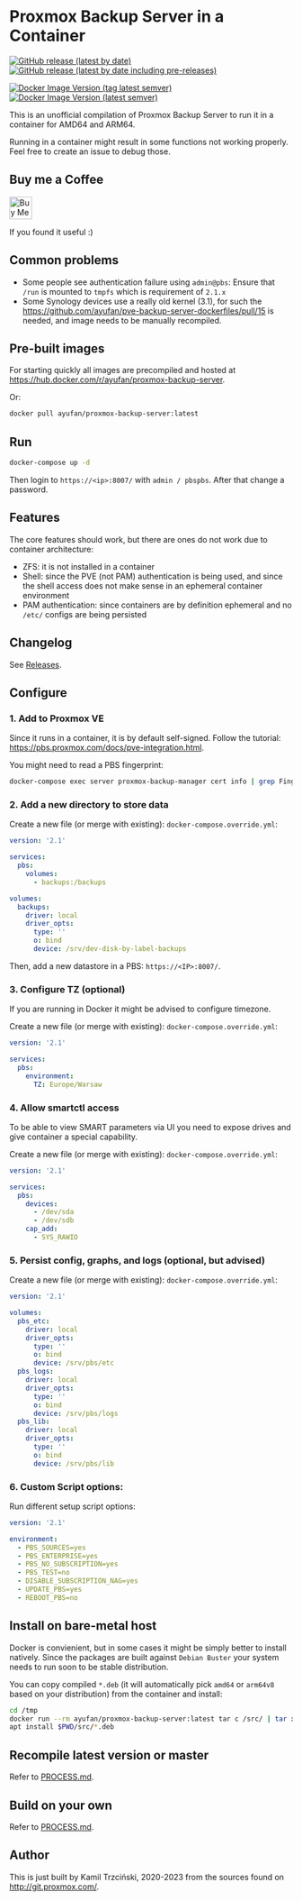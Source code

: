 # Proxmox Backup Server in a Container

[![GitHub release (latest by date)](https://img.shields.io/github/v/release/ayufan/pve-backup-server-dockerfiles?label=GitHub%20STABLE)](https://github.com/ayufan/pve-backup-server-dockerfiles/releases) [![GitHub release (latest by date including pre-releases)](https://img.shields.io/github/v/release/ayufan/pve-backup-server-dockerfiles?include_prereleases&color=red&label=GitHub%20BETA)](https://github.com/ayufan/pve-backup-server-dockerfiles/releases/latest)

[![Docker Image Version (tag latest semver)](https://img.shields.io/docker/v/ayufan/proxmox-backup-server/latest?label=Docker%20LATEST)](https://hub.docker.com/r/ayufan/proxmox-backup-server/tags) [![Docker Image Version (latest semver)](https://img.shields.io/docker/v/ayufan/proxmox-backup-server?sort=semver&color=red&label=Docker%20BETA)](https://hub.docker.com/r/ayufan/proxmox-backup-server/tags)

This is an unofficial compilation of Proxmox Backup Server
to run it in a container for AMD64 and ARM64.

Running in a container might result in some functions not working
properly. Feel free to create an issue to debug those.

## Buy me a Coffee

<a href='https://ko-fi.com/ayufan' target='_blank'><img height='30' style='border:0px;height:40px;' src='https://az743702.vo.msecnd.net/cdn/kofi3.png?v=0' alt='Buy Me a Coffee at ko-fi.com' /></a>

If you found it useful :)

## Common problems

- Some people see authentication failure using `admin@pbs`: Ensure that `/run` is mounted to `tmpfs` which is requirement of `2.1.x`
- Some Synology devices use a really old kernel (3.1), for such the https://github.com/ayufan/pve-backup-server-dockerfiles/pull/15
  is needed, and image needs to be manually recompiled.

## Pre-built images

For starting quickly all images are precompiled and hosted
at https://hub.docker.com/r/ayufan/proxmox-backup-server.

Or:

```bash
docker pull ayufan/proxmox-backup-server:latest
```

## Run

```bash
docker-compose up -d
```

Then login to `https://<ip>:8007/` with `admin / pbspbs`.
After that change a password.

## Features

The core features should work, but there are ones do not work due to container architecture:

- ZFS: it is not installed in a container
- Shell: since the PVE (not PAM) authentication is being used, and since the shell access does not make sense in an ephemeral container environment
- PAM authentication: since containers are by definition ephemeral and no `/etc/` configs are being persisted

## Changelog

See [Releases](https://github.com/ayufan/pve-backup-server-dockerfiles/releases).

## Configure

### 1. Add to Proxmox VE

Since it runs in a container, it is by default self-signed.
Follow the tutorial: https://pbs.proxmox.com/docs/pve-integration.html.

You might need to read a PBS fingerprint:

```bash
docker-compose exec server proxmox-backup-manager cert info | grep Fingerprint
```

### 2. Add a new directory to store data

Create a new file (or merge with existing): `docker-compose.override.yml`:

```yaml
version: '2.1'

services:
  pbs:
    volumes:
      - backups:/backups

volumes:
  backups:
    driver: local
    driver_opts:
      type: ''
      o: bind
      device: /srv/dev-disk-by-label-backups
```

Then, add a new datastore in a PBS: `https://<IP>:8007/`.

### 3. Configure TZ (optional)

If you are running in Docker it might be advised to configure timezone.

Create a new file (or merge with existing): `docker-compose.override.yml`:

```yaml
version: '2.1'

services:
  pbs:
    environment:
      TZ: Europe/Warsaw
```

### 4. Allow smartctl access

To be able to view SMART parameters via UI you need to expose drives and give container
a special capability.

Create a new file (or merge with existing): `docker-compose.override.yml`:

```yaml
version: '2.1'

services:
  pbs:
    devices:
      - /dev/sda
      - /dev/sdb
    cap_add:
      - SYS_RAWIO
```

### 5. Persist config, graphs, and logs (optional, but advised)

Create a new file (or merge with existing): `docker-compose.override.yml`:

```yaml
version: '2.1'

volumes:
  pbs_etc:
    driver: local
    driver_opts:
      type: ''
      o: bind
      device: /srv/pbs/etc
  pbs_logs:
    driver: local
    driver_opts:
      type: ''
      o: bind
      device: /srv/pbs/logs
  pbs_lib:
    driver: local
    driver_opts:
      type: ''
      o: bind
      device: /srv/pbs/lib
```

### 6. Custom Script options:

Run different setup script options:

```yaml
version: '2.1'

environment:
  - PBS_SOURCES=yes
  - PBS_ENTERPRISE=yes
  - PBS_NO_SUBSCRIPTION=yes
  - PBS_TEST=no
  - DISABLE_SUBSCRIPTION_NAG=yes
  - UPDATE_PBS=yes
  - REBOOT_PBS=no
```


## Install on bare-metal host

Docker is convienient, but in some cases it might be simply better to install natively.
Since the packages are built against `Debian Buster` your system needs to run soon
to be stable distribution.

You can copy compiled `*.deb` (it will automatically pick `amd64` or `arm64v8` based on your distribution)
from the container and install:

```bash
cd /tmp
docker run --rm ayufan/proxmox-backup-server:latest tar c /src/ | tar x
apt install $PWD/src/*.deb
```

## Recompile latest version or master

Refer to [PROCESS.md](PROCESS.md).

## Build on your own

Refer to [PROCESS.md](PROCESS.md).

## Author

This is just built by Kamil Trzciński, 2020-2023
from the sources found on http://git.proxmox.com/.
